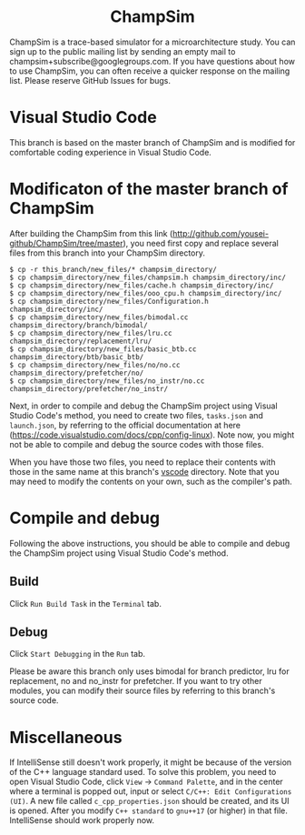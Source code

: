 <p align="center">
  <h1 align="center"> ChampSim </h1>
  <p> ChampSim is a trace-based simulator for a microarchitecture study. You can sign up to the public mailing list by sending an empty mail to champsim+subscribe@googlegroups.com. If you have questions about how to use ChampSim, you can often receive a quicker response on the mailing list. Please reserve GitHub Issues for bugs. <p>
</p>

# Visual Studio Code
This branch is based on the master branch of ChampSim and is modified for comfortable coding experience in Visual Studio Code.

# Modificaton of the master branch of ChampSim

After building the ChampSim from this link (http://github.com/yousei-github/ChampSim/tree/master), you need first copy and replace several files from this branch into your ChampSim directory.
```
$ cp -r this_branch/new_files/* champsim_directory/
$ cp champsim_directory/new_files/champsim.h champsim_directory/inc/
$ cp champsim_directory/new_files/cache.h champsim_directory/inc/
$ cp champsim_directory/new_files/ooo_cpu.h champsim_directory/inc/
$ cp champsim_directory/new_files/Configuration.h champsim_directory/inc/
$ cp champsim_directory/new_files/bimodal.cc champsim_directory/branch/bimodal/
$ cp champsim_directory/new_files/lru.cc champsim_directory/replacement/lru/
$ cp champsim_directory/new_files/basic_btb.cc champsim_directory/btb/basic_btb/
$ cp champsim_directory/new_files/no/no.cc champsim_directory/prefetcher/no/
$ cp champsim_directory/new_files/no_instr/no.cc champsim_directory/prefetcher/no_instr/
```

Next, in order to compile and debug the ChampSim project using Visual Studio Code's method, you need to create two files, `tasks.json` and `launch.json`, by referring to the official documentation at here (https://code.visualstudio.com/docs/cpp/config-linux). Note now, you might not be able to compile and debug the source codes with those files.

When you have those two files, you need to replace their contents with those in the same name at this branch's [vscode](https://github.com/yousei-github/ChampSim/tree/visual_studio_code/vscode) directory. Note that you may need to modify the contents on your own, such as the compiler's path.

# Compile and debug

Following the above instructions, you should be able to compile and debug the ChampSim project using Visual Studio Code's method.

## Build
Click `Run Build Task` in the `Terminal` tab.

## Debug
Click `Start Debugging` in the `Run` tab.

Please be aware this branch only uses bimodal for branch predictor, lru for replacement, no and no_instr for prefetcher. If you want to try other modules, you can modify their source files by referring to this branch's source code. 

# Miscellaneous

If IntelliSense still doesn't work properly, it might be because of the version of the C++ language standard used. To solve this problem, you need to open Visual Studio Code, click `View` -> `Command Palette`, and in the center where a terminal is popped out, input or select `C/C++: Edit Configurations (UI)`. A new file called `c_cpp_properties.json` should be created, and its UI is opened. After you modify `C++ standard` to `gnu++17` (or higher) in that file. IntelliSense should work properly now.
